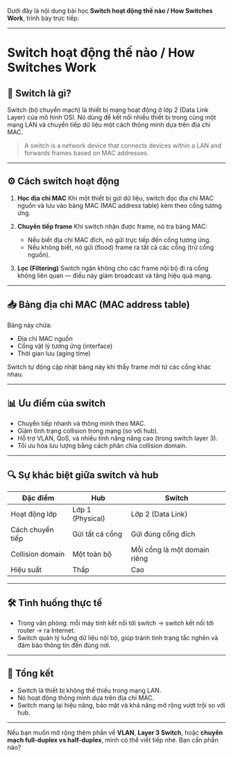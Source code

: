 Dưới đây là nội dung bài học **Switch hoạt động thế nào / How Switches Work**, trình bày trực tiếp:

---

# Switch hoạt động thế nào / How Switches Work

## 🧩 Switch là gì?

Switch (bộ chuyển mạch) là thiết bị mạng hoạt động ở lớp 2 (Data Link Layer) của mô hình OSI. Nó dùng để kết nối nhiều thiết bị trong cùng một mạng LAN và chuyển tiếp dữ liệu một cách thông minh dựa trên địa chỉ MAC.

> A switch is a network device that connects devices within a LAN and forwards frames based on MAC addresses.

---

## ⚙️ Cách switch hoạt động

1. **Học địa chỉ MAC**
   Khi một thiết bị gửi dữ liệu, switch đọc địa chỉ MAC nguồn và lưu vào bảng MAC (MAC address table) kèm theo cổng tương ứng.

2. **Chuyển tiếp frame**
   Khi switch nhận được frame, nó tra bảng MAC:

   * Nếu biết địa chỉ MAC đích, nó gửi trực tiếp đến cổng tương ứng.
   * Nếu không biết, nó gửi (flood) frame ra tất cả các cổng (trừ cổng nguồn).

3. **Lọc (Filtering)**
   Switch ngăn không cho các frame nội bộ đi ra cổng không liên quan — điều này giảm broadcast và tăng hiệu quả mạng.

---

## 📥 Bảng địa chỉ MAC (MAC address table)

Bảng này chứa:

* Địa chỉ MAC nguồn
* Cổng vật lý tương ứng (interface)
* Thời gian lưu (aging time)

Switch tự động cập nhật bảng này khi thấy frame mới từ các cổng khác nhau.

---

## 📊 Ưu điểm của switch

* Chuyển tiếp nhanh và thông minh theo MAC.
* Giảm tình trạng collision trong mạng (so với hub).
* Hỗ trợ VLAN, QoS, và nhiều tính năng nâng cao (trong switch layer 3).
* Tối ưu hóa lưu lượng bằng cách phân chia collision domain.

---

## 🔍 Sự khác biệt giữa switch và hub

| Đặc điểm         | Hub              | Switch                       |
| ---------------- | ---------------- | ---------------------------- |
| Hoạt động lớp    | Lớp 1 (Physical) | Lớp 2 (Data Link)            |
| Cách chuyển tiếp | Gửi tất cả cổng  | Gửi đúng cổng đích           |
| Collision domain | Một toàn bộ      | Mỗi cổng là một domain riêng |
| Hiệu suất        | Thấp             | Cao                          |

---

## 🛠 Tình huống thực tế

* Trong văn phòng: mỗi máy tính kết nối tới switch → switch kết nối tới router → ra Internet.
* Switch quản lý luồng dữ liệu nội bộ, giúp tránh tình trạng tắc nghẽn và đảm bảo thông tin đến đúng nơi.

---

## 📝 Tổng kết

* Switch là thiết bị không thể thiếu trong mạng LAN.
* Nó hoạt động thông minh dựa trên địa chỉ MAC.
* Switch mang lại hiệu năng, bảo mật và khả năng mở rộng vượt trội so với hub.

---

Nếu bạn muốn mở rộng thêm phần về **VLAN**, **Layer 3 Switch**, hoặc **chuyển mạch full-duplex vs half-duplex**, mình có thể viết tiếp nhé. Bạn cần phần nào?
